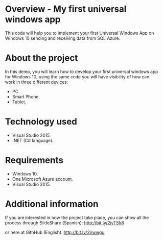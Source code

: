 # Overview - My first universal windows app
This code will help you to implement your first Universal Windows App on Windows 10 sending and receiving data from SQL Azure.

# About the project
In this demo, you will learn how to develop your first universal windows app for Windows 10, using the same code you will have visibility of how can work in three different devices:
- PC.
- Smart Phone.
- Tablet.

# Technology used

- Visual Studio 2015.
- .NET (C# language).

# Requirements

- Windows 10.
- One Microsoft Azure account.
- Visual Studio 2015.

# Additional information

If you are interested in how the project take place, you can show all the process through SildeShare (Spanish):
http://bit.ly/2jyTSh8

or here at GithHub (English):
http://bit.ly/2irwwgu
